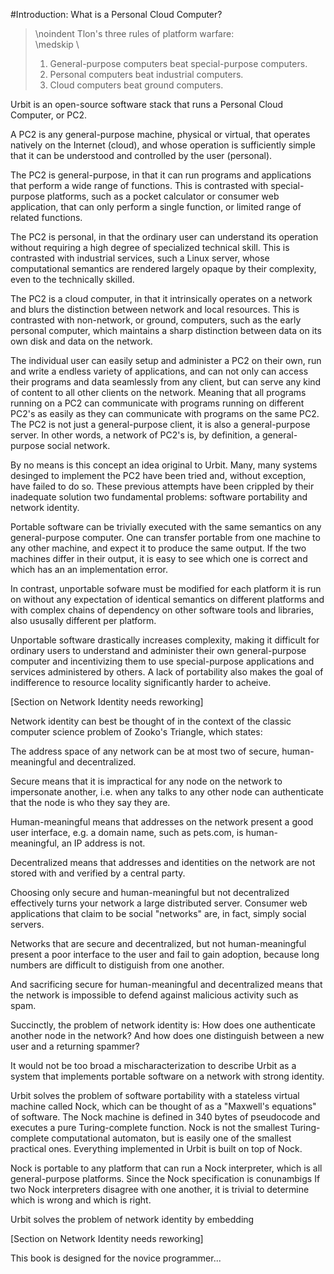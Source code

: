 #Introduction: What is a Personal Cloud Computer?

> \noindent Tlon's three rules of platform warfare:  
> \medskip \\
> 1. General-purpose computers beat special-purpose computers.  
> 2. Personal computers beat industrial computers.  
> 3. Cloud computers beat ground computers.  

Urbit is an open-source software stack that runs a Personal Cloud Computer, or
PC2.  

A PC2 is any general-purpose machine, physical or virtual, that operates
natively on the Internet (cloud), and whose operation is sufficiently simple
that it can be understood and controlled by the user (personal). 

The PC2 is general-purpose, in that it can run programs and applications that
perform a wide range of functions. This is contrasted with special-purpose
platforms, such as a pocket calculator or consumer web application, that can
only perform a single function, or limited range of related functions.

The PC2 is personal, in that the ordinary user can understand its operation
without requiring a high degree of specialized technical skill. This is
contrasted with industrial services, such a Linux server, whose computational
semantics are rendered largely opaque by their complexity, even to the
technically skilled.

The PC2 is a cloud computer, in that it intrinsically operates on a network and
blurs the distinction between network and local resources. This is contrasted
with non-network, or ground, computers, such as the early personal computer,
which maintains a sharp distinction between data on its own disk and data on
the network.

The individual user can easily setup and administer a PC2 on their own, run and
write a endless variety of applications, and can not only can access their
programs and data seamlessly from any client, but can serve any kind of content
to all other clients on the network. Meaning that all programs running on a
PC2 can communicate with programs running on different PC2's as easily as they
can communicate with programs on the same PC2. The PC2 is not just a
general-purpose client, it is also a general-purpose server. In other words, a
network of PC2's is, by definition, a general-purpose social network. 

By no means is this concept an idea original to Urbit. Many, many systems
desinged to implement the PC2 have been tried and, without exception, have
failed to do so. These previous attempts have been crippled by their inadequate
solution two fundamental problems: software portability and network identity.

Portable software can be trivially executed with the same semantics on any
general-purpose computer. One can transfer portable from one machine to any
other machine, and expect it to produce the same output. If the two machines
differ in their output, it is easy to see which one is correct and which has an 
an implementation error.

In contrast, unportable sofware must be modified for each platform
it is run on without any expectation of identical semantics on different
platforms and with complex chains of dependency on other software tools and
libraries, also ususally different per platform.

Unportable software drastically increases complexity, making it difficult for
ordinary users to understand and administer their own general-purpose computer
and incentivizing them to use special-purpose applications and services
administered by others. A lack of portability also makes the goal of
indifference to resource locality significantly harder to acheive. 

[Section on Network Identity needs reworking]

Network identity can best be thought of in the context of the classic computer
science problem of Zooko's Triangle, which states:

The address space of any network can be at most two of secure, human-meaningful
and decentralized.

Secure means that it is impractical for any node on the network to impersonate
another, i.e. when any talks to any other node can authenticate that the node
is who they say they are.

Human-meaningful means that addresses on the network present a good user
interface, e.g. a domain name, such as pets.com, is human-meaningful, an IP
address is not.

Decentralized means that addresses and identities on the network are not stored
with and verified by a central party.

Choosing only secure and human-meaningful but not decentralized effectively
turns your network a large distributed server. Consumer web applications that
claim to be social "networks" are, in fact, simply social servers.

Networks that are secure and decentralized, but not human-meaningful present a
poor interface to the user and fail to gain adoption, because long numbers are
difficult to distiguish from one another. 

And sacrificing secure for human-meaningful and decentralized means that the
network is impossible to defend against malicious activity such as spam.

Succinctly, the problem of network identity is: How does one authenticate
another node in the network? And how does one distinguish between a new user
and a returning spammer?

It would not be too broad a mischaracterization to describe Urbit as a system
that implements portable software on a network with strong identity.

Urbit solves the problem of software portability with a stateless virtual
machine called Nock, which can be thought of as a "Maxwell's equations" of
software. The Nock machine is defined in 340 bytes of pseudocode and executes a
pure Turing-complete function. Nock is not the smallest Turing-complete
computational automaton, but is easily one of the smallest practical ones.
Everything implemented in Urbit is built on top of Nock.

Nock is portable to any platform that can run a Nock interpreter, which is all
general-purpose platforms. Since the Nock specification is conunambigs If two
Nock interpreters disagree with one another, it is trivial to determine which
is wrong and which is right.

Urbit solves the problem of network identity by embedding 

[Section on Network Identity needs reworking]


This book is designed for the novice programmer...

